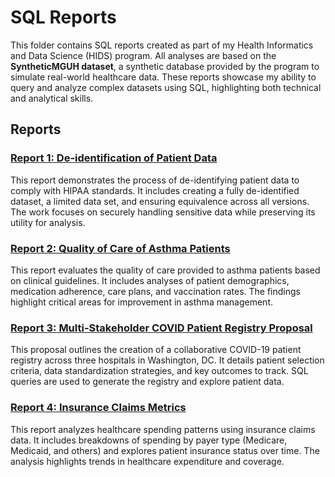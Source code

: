 # SQL Reports

This folder contains SQL reports created as part of my Health Informatics and Data Science (HIDS) program. All analyses are based on the **SyntheticMGUH dataset**, a synthetic database provided by the program to simulate real-world healthcare data. These reports showcase my ability to query and analyze complex datasets using SQL, highlighting both technical and analytical skills.

## Reports

### [Report 1: De-identification of Patient Data](https://natalierellis.github.io/HIDS-Portfolio/SQL_Synthea_Reports/Deidentified_patient_registry.html)
This report demonstrates the process of de-identifying patient data to comply with HIPAA standards. It includes creating a fully de-identified dataset, a limited data set, and ensuring equivalence across all versions. The work focuses on securely handling sensitive data while preserving its utility for analysis.

### [Report 2: Quality of Care of Asthma Patients](https://natalierellis.github.io/HIDS-Portfolio/SQL_Synthea_Reports/QI_asthmatics.html)
This report evaluates the quality of care provided to asthma patients based on clinical guidelines. It includes analyses of patient demographics, medication adherence, care plans, and vaccination rates. The findings highlight critical areas for improvement in asthma management.

### [Report 3: Multi-Stakeholder COVID Patient Registry Proposal](https://natalierellis.github.io/HIDS-Portfolio/SQL_Synthea_Reports/multi-stakeholder-covid-patient-registry.html)
This proposal outlines the creation of a collaborative COVID-19 patient registry across three hospitals in Washington, DC. It details patient selection criteria, data standardization strategies, and key outcomes to track. SQL queries are used to generate the registry and explore patient data.

### [Report 4: Insurance Claims Metrics](https://natalierellis.github.io/HIDS-Portfolio/SQL_Synthea_Reports/synthetic_mguh_metrics.html)
This report analyzes healthcare spending patterns using insurance claims data. It includes breakdowns of spending by payer type (Medicare, Medicaid, and others) and explores patient insurance status over time. The analysis highlights trends in healthcare expenditure and coverage.
